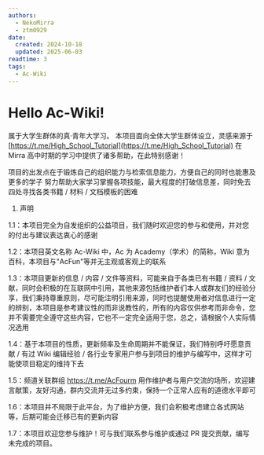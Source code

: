 ```yaml
---
authors:
  - NekoMirra
  - ztm0929
date:
  created: 2024-10-18
  updated: 2025-06-03
readtime: 3
tags:
  - Ac-Wiki
---
```


# Hello Ac-Wiki!

属于大学生群体的真·青年大学习。
本项目面向全体大学生群体设立，灵感来源于 [https://t.me/High_School_Tutorial](https://t.me/High_School_Tutorial)
在 Mirra 高中时期的学习中提供了诸多帮助，在此特别感谢！

项目的出发点在于锻炼自己的组织能力与检索信息能力，方便自己的同时也能惠及更多的学子
努力帮助大家学习掌握各项技能，最大程度的打破信息差，同时免去四处寻找各类书籍 / 材料 / 文档模板的困难

<!-- more -->

1. 声明

1.1：本项目完全为自发组织的公益项目，我们随时欢迎您的参与和使用，并对您的付出与建议表达衷心的感谢

1.2：本项目英文名称 Ac-Wiki 中，Ac 为 Academy（学术）的简称，Wiki 意为百科，本项目与"AcFun"等并无主观或客观上的联系

1.3：本项目更新的信息 / 内容 / 文件等资料，可能来自于各类已有书籍 / 资料 / 文献，同时会积极的在互联网中引用，其他来源包括维护者们本人或群友们的经验分享，我们秉持尊重原则，尽可能注明引用来源，同时也提醒使用者对信息进行一定的辨别，本项目是参考建议性的而非说教性的，所有的内容仅供参考而非命令，您并不需要完全遵守这些内容，它也不一定完全适用于您，总之，请根据个人实际情况选用

1.4：基于本项目的性质，更新频率及生命周期并不能保证，我们特别呼吁愿意贡献 / 有过 Wiki 编辑经验 / 各行业专家用户参与到项目的维护与编写中，这样才可能使项目稳定的维持下去

1.5：频道关联群组 <https://t.me/AcFourm> 用作维护者与用户交流的场所，欢迎建言献策，友好沟通，群内交流并无过多约束，保持一个正常人应有的道德水平即可

1.6：本项目并不局限于此平台，为了维护方便，我们会积极考虑建立各式网站等，后期可能会迁移已有的更新内容

1.7：本项目欢迎您参与维护！可与我们联系参与维护或通过 PR 提交贡献，编写未完成的项目。
